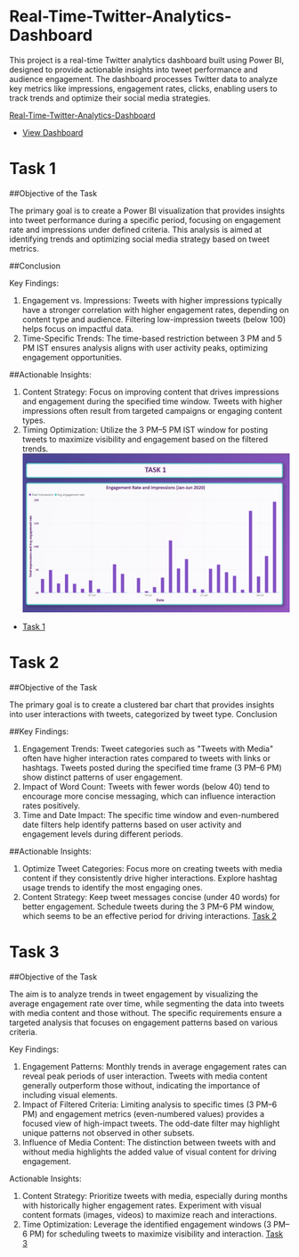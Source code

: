 # Real-Time-Twitter-Analytics-Dashboard
This project is a real-time Twitter analytics dashboard built using Power BI, designed to provide actionable insights into tweet performance and audience engagement. The dashboard processes Twitter data to analyze key metrics like impressions, engagement rates, clicks, enabling users to track trends and optimize their social media strategies. 

<a href= "https://github.com/Tanujamahale/Real-Time-Twitter-Analytics-Dashboard/blob/main/Real-%20Time%20Twitter%20Analytics%20Dashboard.pbix"> Real-Time-Twitter-Analytics-Dashboard</a>
- <a href= "https://github.com/Tanujamahale/Real-Time-Twitter-Analytics-Dashboard/blob/main/Real-%20Time%20Twitter%20Analytics%20dashboard.png"> View Dashboard</a>
# Task 1
##Objective of the Task

The primary goal is to create a Power BI visualization that provides insights into tweet performance during a specific period, focusing on engagement rate and impressions under defined criteria. This analysis is aimed at identifying trends and optimizing social media strategy based on tweet metrics.

##Conclusion

Key Findings:

1.	Engagement vs. Impressions:
Tweets with higher impressions typically have a stronger correlation with higher engagement rates, depending on content type and audience.
Filtering low-impression tweets (below 100) helps focus on impactful data.
2.	Time-Specific Trends:
The time-based restriction between 3 PM and 5 PM IST ensures analysis aligns with user activity peaks, optimizing engagement opportunities.

##Actionable Insights:

1.	Content Strategy:
 Focus on improving content that drives impressions and engagement during the specified time window.
Tweets with higher impressions often result from targeted campaigns or engaging content types.
3.	Timing Optimization:
Utilize the 3 PM–5 PM IST window for posting tweets to maximize visibility and engagement based on the filtered trends.
![task 1](https://github.com/Tanujamahale/Real-Time-Twitter-Analytics-Dashboard/blob/main/Task%201.png)

- <a href= "https://github.com/Tanujamahale/Real-Time-Twitter-Analytics-Dashboard/blob/main/Task%201.png"> Task 1<a>

# Task 2

##Objective of the Task

 The primary goal is to create a clustered bar chart that provides insights into user interactions with tweets, categorized by tweet type. 
Conclusion

##Key Findings:

1.	Engagement Trends:
Tweet categories such as "Tweets with Media" often have higher interaction rates compared to tweets with links or hashtags.
Tweets posted during the specified time frame (3 PM–6 PM) show distinct patterns of user engagement.
2.	Impact of Word Count:
Tweets with fewer words (below 40) tend to encourage more concise messaging, which can influence interaction rates positively.
3.	Time and Date Impact:
The specific time window and even-numbered date filters help identify patterns based on user activity and engagement levels during different periods.


##Actionable Insights:

1.	Optimize Tweet Categories:
Focus more on creating tweets with media content if they consistently drive higher interactions.
Explore hashtag usage trends to identify the most engaging ones.
2.	Content Strategy:
Keep tweet messages concise (under 40 words) for better engagement.
Schedule tweets during the 3 PM–6 PM window, which seems to be an effective period for driving interactions.
<a href= "https://github.com/Tanujamahale/Real-Time-Twitter-Analytics-Dashboard/blob/main/Task%202.png"> Task 2 </a>

# Task 3

##Objective of the Task


The aim is to analyze trends in tweet engagement by visualizing the average engagement rate over time, while segmenting the data into tweets with media content and those without. The specific requirements ensure a targeted analysis that focuses on engagement patterns based on various criteria.


Key Findings:

1.	Engagement Patterns:
Monthly trends in average engagement rates can reveal peak periods of user interaction.
Tweets with media content generally outperform those without, indicating the importance of including visual elements.
2.	Impact of Filtered Criteria:
Limiting analysis to specific times (3 PM–6 PM) and engagement metrics (even-numbered values) provides a focused view of high-impact tweets.
The odd-date filter may highlight unique patterns not observed in other subsets.
3.	Influence of Media Content:
The distinction between tweets with and without media highlights the added value of visual content for driving engagement.

Actionable Insights:

1.	Content Strategy:
Prioritize tweets with media, especially during months with historically higher engagement rates.
Experiment with visual content formats (images, videos) to maximize reach and interactions.
2.	Time Optimization:
Leverage the identified engagement windows (3 PM–6 PM) for scheduling tweets to maximize visibility and interaction.
<a href= "https://github.com/Tanujamahale/Real-Time-Twitter-Analytics-Dashboard/blob/main/Task%203.png"> Task 3 </a>
